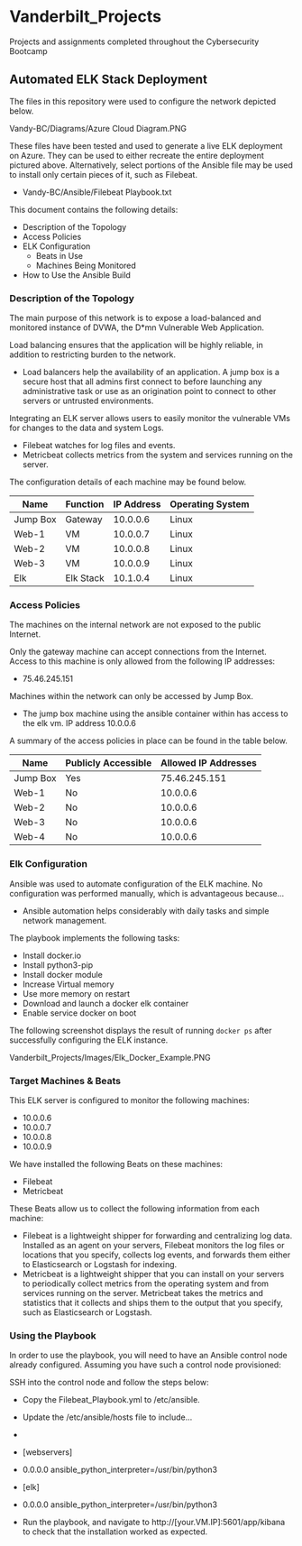 # Vanderbilt_Projects
Projects and assignments completed throughout the Cybersecurity Bootcamp

## Automated ELK Stack Deployment

The files in this repository were used to configure the network depicted below.

Vandy-BC/Diagrams/Azure Cloud Diagram.PNG

These files have been tested and used to generate a live ELK deployment on Azure. They can be used to either recreate the entire deployment pictured above. Alternatively, select portions of the Ansible file may be used to install only certain pieces of it, such as Filebeat.

  - Vandy-BC/Ansible/Filebeat Playbook.txt

This document contains the following details:
- Description of the Topology
- Access Policies
- ELK Configuration
  - Beats in Use
  - Machines Being Monitored
- How to Use the Ansible Build


### Description of the Topology

The main purpose of this network is to expose a load-balanced and monitored instance of DVWA, the D*mn Vulnerable Web Application.

Load balancing ensures that the application will be highly reliable, in addition to restricting burden to the network.
- Load balancers help the availability of an application. A jump box is a secure host that all admins first connect to before launching any administrative task or use as an origination point to connect to other servers or untrusted environments.

Integrating an ELK server allows users to easily monitor the vulnerable VMs for changes to the data and system Logs.
- Filebeat watches for log files and events.
- Metricbeat collects metrics from the system and services running on the server.

The configuration details of each machine may be found below.

| Name     | Function  | IP Address | Operating System |
|----------|-----------|------------|------------------|
| Jump Box | Gateway | 10.0.0.6 | Linux          |
| Web-1      | VM        | 10.0.0.7   | Linux        |
| Web-2      | VM        | 10.0.0.8   | Linux        |
| Web-3      | VM        | 10.0.0.9   | Linux        |
| Elk           | Elk Stack| 10.1.0.4  | Linux         |
### Access Policies

The machines on the internal network are not exposed to the public Internet. 

Only the gateway machine can accept connections from the Internet. Access to this machine is only allowed from the following IP addresses:
- 75.46.245.151

Machines within the network can only be accessed by Jump Box.
- The jump box machine using the ansible container within has access to the elk vm. IP address 10.0.0.6

A summary of the access policies in place can be found in the table below.

| Name     | Publicly Accessible | Allowed IP Addresses |
|----------|---------------------|----------------------|
| Jump Box | Yes               | 75.46.245.151     |
| Web-1    | No                  | 10.0.0.6             |
| Web-2    | No                  | 10.0.0.6             |
| Web-3    | No                  | 10.0.0.6             |
| Web-4    | No                  | 10.0.0.6             |
### Elk Configuration

Ansible was used to automate configuration of the ELK machine. No configuration was performed manually, which is advantageous because...
- Ansible automation helps considerably with daily tasks and simple network management.

The playbook implements the following tasks:
- Install docker.io
- Install python3-pip
- Install docker module
- Increase Virtual memory
- Use more memory on restart
- Download and launch a docker elk container
- Enable service docker on boot

The following screenshot displays the result of running `docker ps` after successfully configuring the ELK instance.

Vanderbilt_Projects/Images/Elk_Docker_Example.PNG

### Target Machines & Beats
This ELK server is configured to monitor the following machines:
- 10.0.0.6
- 10.0.0.7
- 10.0.0.8
- 10.0.0.9

We have installed the following Beats on these machines:
- Filebeat
- Metricbeat

These Beats allow us to collect the following information from each machine:
- Filebeat is a lightweight shipper for forwarding and centralizing log data. Installed as an agent on your servers, Filebeat monitors the log files or locations that you specify, collects log events, and forwards them either to Elasticsearch or Logstash for indexing.
- Metricbeat is a lightweight shipper that you can install on your servers to periodically collect metrics from the operating system and from services running on the server. Metricbeat takes the metrics and statistics that it collects and ships them to the output that you specify, such as Elasticsearch or Logstash.

### Using the Playbook
In order to use the playbook, you will need to have an Ansible control node already configured. Assuming you have such a control node provisioned: 

SSH into the control node and follow the steps below:
- Copy the Filebeat_Playbook.yml to /etc/ansible.
- Update the /etc/ansible/hosts file to include...
- 
- [webservers]
- 0.0.0.0 ansible_python_interpreter=/usr/bin/python3
- [elk]
- 0.0.0.0 ansible_python_interpreter=/usr/bin/python3

- Run the playbook, and navigate to http://[your.VM.IP]:5601/app/kibana to check that the installation worked as expected.
